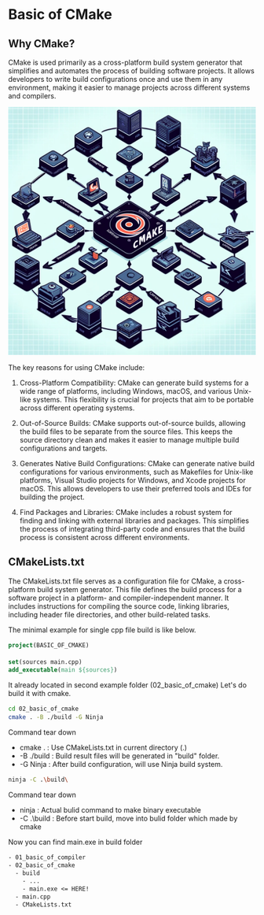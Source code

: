 # Basic of CMake

## Why CMake?

CMake is used primarily as a cross-platform build system generator that simplifies and automates the process of building software projects. It allows developers to write build configurations once and use them in any environment, making it easier to manage projects across different systems and compilers. 

![alt text](image_cmake.webp)

The key reasons for using CMake include:

1. Cross-Platform Compatibility: CMake can generate build systems for a wide range of platforms, including Windows, macOS, and various Unix-like systems. This flexibility is crucial for projects that aim to be portable across different operating systems.

2. Out-of-Source Builds: CMake supports out-of-source builds, allowing the build files to be separate from the source files. This keeps the source directory clean and makes it easier to manage multiple build configurations and targets.

3. Generates Native Build Configurations: CMake can generate native build configurations for various environments, such as Makefiles for Unix-like platforms, Visual Studio projects for Windows, and Xcode projects for macOS. This allows developers to use their preferred tools and IDEs for building the project.

4. Find Packages and Libraries: CMake includes a robust system for finding and linking with external libraries and packages. This simplifies the process of integrating third-party code and ensures that the build process is consistent across different environments.

## CMakeLists.txt

The CMakeLists.txt file serves as a configuration file for CMake, a cross-platform build system generator. This file defines the build process for a software project in a platform- and compiler-independent manner. It includes instructions for compiling the source code, linking libraries, including header file directories, and other build-related tasks.

The minimal example for single cpp file build is like below.

```cmake
project(BASIC_OF_CMAKE)

set(sources main.cpp)
add_executable(main ${sources})
```

It already located in second example folder (02_basic_of_cmake)
Let's do build it with cmake.

```bash
cd 02_basic_of_cmake
cmake . -B ./build -G Ninja
```

Command tear down
- cmake . : Use CMakeLists.txt in current directory (.)
- -B ./build : Build result files will be generated in "build" folder.
- -G Ninja : After build configuration, will use Ninja build system.

```bash
ninja -C .\build\
```

Command tear down
- ninja : Actual bulid command to make binary executable
- -C .\build : Before start build, move into bulid folder which made by cmake

Now you can find main.exe in build folder
```
- 01_basic_of_compiler
- 02_basic_of_cmake
  - build
    - ...
    - main.exe <= HERE!
  - main.cpp
  - CMakeLists.txt
```